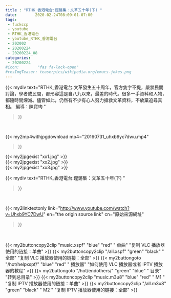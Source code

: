 ```yaml
---
title : "RTHK_香港電台:鏗鏘集：文革五十年(下) "
date:        2020-02-24T08:09:01-07:00
tags:
 - fuckccp
 - youtube
 - RTHK_香港電台
 - youtube_RTHK_香港電台
 - 202002
 - 20200224
 - 20200224_08
categories:
 - 20200224
#icon:        "fas fa-lock-open"
#resImgTeaser: teaserpics/wikipedia.org/emacs-jokes.png
---
```


{{< mydiv text="RTHK_香港電台:文革發生五十周年，官方隻字不提，嚴禁民間討論，學者或民間，都形容這是自八九以來，最差的時代。很多一手資料和人物，都隨時間煙滅。儘管如此，仍然有不少有心人努力搶救文革資料，不放棄追尋真相。  編導：陳寶珣 "
>}}
<br>


{{< my2mp4withjpgdownload mp4="20160731_uhxb9yc7dwu.mp4"
>}}

{{< my2jpgexist "xx1.jpg" >}}<br>
{{< my2jpgexist "xx2.jpg" >}}<br>
{{< my2jpgexist "xx3.jpg" >}}<br>



{{< mydiv text="RTHK_香港電台:鏗鏘集：文革五十年(下) "
>}}
<br>

{{< my2linktextonly link="http://www.youtube.com/watch?v=Uhxb9YC7DwU"
en="the origin source link" cn="原始來源網址"
>}}


<br>

{{< my2buttoncopy2clip "music.xspf"        "blue"   "red"    " 单曲"  "复制 VLC 播放器使用的链接：单曲" >}} {{< my2buttoncopy2clip "/all.xspf"         "green"  "black"  " 全部"  "复制 VLC 播放器使用的链接：全部" >}} {{< my2buttongoto      "/hot/helpxspf/"    "blue"   "red"    " 播放器" "如何使用 VLC 播放器或者 IPTV 播放器的教程" >}} {{< my2buttongoto      "/hot/endothers/"   "green"  "blue"   " 目录"   "转到总目录" >}} {{< my2buttoncopy2clip "music.m3u8"        "blue"   "red"    " M1 "    "复制 IPTV 播放器使用的链接：单曲" >}} {{< my2buttoncopy2clip "/all.m3u8"         "green"  "black"  " M2 "    "复制 IPTV 播放器使用的链接：全部" >}} 
